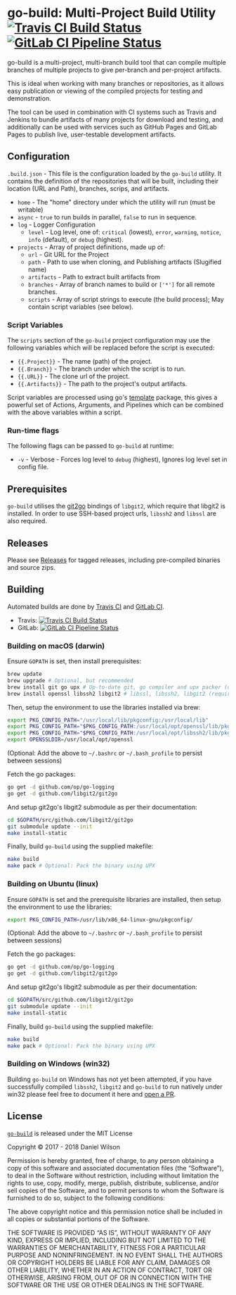 # go-build: Multi-Project Build Utility [![Travis CI Build Status](https://travis-ci.org/Danw33/go-build.svg?branch=master)](https://travis-ci.org/Danw33/go-build) [![GitLab CI Pipeline Status](https://gitlab.com/danw33/go-build/badges/master/pipeline.svg)](https://gitlab.com/danw33/go-build/commits/master)

go-build is a multi-project, multi-branch build tool that can compile multiple branches of multiple projects to give per-branch and per-project artifacts.

This is ideal when working with many branches or repositories, as it allows easy publication or viewing of the compiled projects for testing and demonstration.

The tool can be used in combination with CI systems such as Travis and Jenkins to bundle artifacts of many projects for download and testing, and additionally can be used with services such as GitHub Pages and GitLab Pages to publish live, user-testable development artifacts.

## Configuration

`.build.json` - This file is the configuration loaded by the `go-build` utility.
It contains the definition of the repositories that will be built, including their
location (URL and Path), branches, scrips, and artifacts.
  - `home` - The "home" directory under which the utility will run (must be writable)
  - `async` - `true` to run builds in parallel, `false` to run in sequence.
  - `log` - Logger Configuration
    - `level` -  Log level, one of: `critical` (lowest), `error`, `warning`, `notice`, `info` (default), or `debug` (highest).
  - `projects` - Array of project definitions, made up of:
    - `url` - Git URL for the Project
    - `path` - Path to use when cloning, and Publishing artifacts (Slugified name)
    - `artifacts` - Path to extract built artifacts from
    - `branches` - Array of branch names to build or `['*']` for all remote branches.
    - `scripts` - Array of script strings to execute (the build process); May contain script variables (see below).

### Script Variables
The `scripts` section of the `go-build` project configuration may use the following variables which will be replaced before the script is executed:

 - `{{.Project}}` - The name (path) of the project.
 - `{{.Branch}}` - The branch under which the script is to run.
 - `{{.URL}}` - The clone url of the project.
 - `{{.Artifacts}}` - The path to the project's output artifacts.

Script variables are processed using go's [template](https://golang.org/pkg/text/template/) package, this gives a powerful set of Actions, Arguments, and Pipelines which can be combined with the above variables within a script.

### Run-time flags

The following flags can be passed to `go-build` at runtime:
  - `-v` - Verbose - Forces log level to `debug` (highest), Ignores log level set in config file.

## Prerequisites

`go-build` utilises the [git2go](https://github.com/libgit2/git2go) bindings of `libgit2`, which require that libgit2 is
installed. In order to use SSH-based project urls, `libssh2` and `libssl` are also required.

## Releases

Please see [Releases](https://github.com/Danw33/go-build/releases) for tagged releases, including pre-compiled binaries and source zips.

## Building

Automated builds are done by [Travis CI](https://travis-ci.org/Danw33/go-build) and [GitLab CI](https://gitlab.com/danw33/go-build/pipelines).

 - Travis: [![Travis CI Build Status](https://travis-ci.org/Danw33/go-build.svg?branch=master)](https://travis-ci.org/Danw33/go-build)
 - GitLab: [![GitLab CI Pipeline Status](https://gitlab.com/danw33/go-build/badges/master/pipeline.svg)](https://gitlab.com/danw33/go-build/commits/master)

### Building on macOS (darwin)

Ensure `GOPATH` is set, then install prerequisites:

```bash
brew update
brew upgrade # Optional, but recommended
brew install git go upx # Up-to-date git, go compiler and upx packer (optional)
brew install openssl libssh2 libgit2 # libssl, libssh2, libgit2 (required)
```

Then, setup the environment to use the libraries installed via brew:

```bash
export PKG_CONFIG_PATH="/usr/local/lib/pkgconfig:/usr/local/lib"
export PKG_CONFIG_PATH="$PKG_CONFIG_PATH:/usr/local/opt/openssl/lib/pkgconfig"
export PKG_CONFIG_PATH="$PKG_CONFIG_PATH:/usr/local/opt/libssh2/lib/pkgconfig"
export OPENSSLDIR=/usr/local/opt/openssl
```
(Optional: Add the above to `~/.bashrc` or `~/.bash_profile` to persist between sessions)

Fetch the go packages:

```bash
go get -d github.com/op/go-logging
go get -d github.com/libgit2/git2go
```

And setup git2go's libgit2 submodule as per their documentation:

```bash
cd $GOPATH/src/github.com/libgit2/git2go
git submodule update --init
make install-static
```

Finally, build `go-build` using the supplied makefile:

```bash
make build
make pack # Optional: Pack the binary using UPX
```


### Building on Ubuntu (linux)

Ensure `GOPATH` is set and the prerequisite libraries are installed,
then setup the environment to use the libraries:

```bash
export PKG_CONFIG_PATH=/usr/lib/x86_64-linux-gnu/pkgconfig/
```
(Optional: Add the above to `~/.bashrc` or `~/.bash_profile` to persist between sessions)

Fetch the go packages:

```bash
go get -d github.com/op/go-logging
go get -d github.com/libgit2/git2go
```

And setup git2go's libgit2 submodule as per their documentation:

```bash
cd $GOPATH/src/github.com/libgit2/git2go
git submodule update --init
make install-static
```

Finally, build `go-build` using the supplied makefile:

```bash
make build
make pack # Optional: Pack the binary using UPX
```

### Building on Windows (win32)

Building `go-build` on Windows has not yet been attempted, if you have successfully compiled `libssh2`, `libgit2` and `go-build` to run natively under win32 please feel free to document it here and [open a PR](https://github.com/Danw33/go-build/pulls).

## License

[`go-build`](https://github.com/Danw33/go-build) is released under the MIT License

Copyright © 2017 - 2018 Daniel Wilson

Permission is hereby granted, free of charge, to any person
obtaining a copy of this software and associated documentation
files (the “Software”), to deal in the Software without
restriction, including without limitation the rights to use,
copy, modify, merge, publish, distribute, sublicense, and/or sell
copies of the Software, and to permit persons to whom the
Software is furnished to do so, subject to the following
conditions:

The above copyright notice and this permission notice shall be
included in all copies or substantial portions of the Software.

THE SOFTWARE IS PROVIDED “AS IS”, WITHOUT WARRANTY OF ANY KIND,
EXPRESS OR IMPLIED, INCLUDING BUT NOT LIMITED TO THE WARRANTIES
OF MERCHANTABILITY, FITNESS FOR A PARTICULAR PURPOSE AND
NONINFRINGEMENT. IN NO EVENT SHALL THE AUTHORS OR COPYRIGHT
HOLDERS BE LIABLE FOR ANY CLAIM, DAMAGES OR OTHER LIABILITY,
WHETHER IN AN ACTION OF CONTRACT, TORT OR OTHERWISE, ARISING
FROM, OUT OF OR IN CONNECTION WITH THE SOFTWARE OR THE USE OR
OTHER DEALINGS IN THE SOFTWARE.

